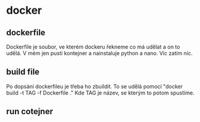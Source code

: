 # docker

## dockerfile

Dockerfile je soubor, ve kterém dockeru řekneme co má udělat a on to udělá. V mém jen pustí kontejner a nainstaluje python a nano. Víc zatím nic.

## build file

Po dopsání dockerfileu je třeba ho zbuildit. To se udělá pomocí "docker build -t TAG -f Dockerfile ." Kde TAG je název, se kterým to potom spustíme.

## run cotejner

